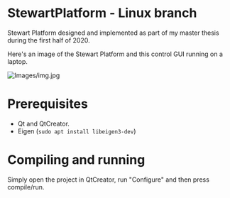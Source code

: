 # StewartPlatform - Linux branch
Stewart Platform designed and implemented as part of my master thesis during the first half of 2020.

Here's an image of the Stewart Platform and this control GUI running on a laptop.

![Images/img.jpg]()


# Prerequisites 
* Qt and QtCreator.
* Eigen (`sudo apt install libeigen3-dev`)

# Compiling and running
Simply open the project in QtCreator, run "Configure" and then press compile/run.



